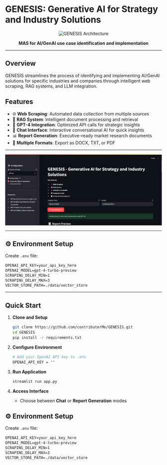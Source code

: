 #  GENESIS: Generative AI for Strategy and Industry Solutions

<p align="center">
  <img src="https://github.com/contributerMe/GENESIS/blob/main/Model%20Outline.png" alt="GENESIS Architecture" width="300">
</p>

<p align="center">
  <strong>MAS for AI/GenAI use case identification and implementation</strong>
</p>

---

##  Overview

GENESIS streamlines the process of identifying and implementing AI/GenAI solutions for specific industries and companies through intelligent web scraping, RAG systems, and LLM integration.

##  Features

- 🌐 **Web Scraping**: Automated data collection from multiple sources
- 🧠 **RAG System**: Intelligent document processing and retrieval  
- 🤖 **GPT-4 Integration**: Optimized API calls for strategic insights
- 💬 **Chat Interface**: Interactive conversational AI for quick insights
- 📊 **Report Generation**: Executive-ready market research documents
- 📁 **Multiple Formats**: Export as DOCX, TXT, or PDF

---


<p align="center">
  <img src="https://github.com/contributerMe/GENESIS/blob/master/Genesis1.png" alt="Demo" width="800">
</p>



---

## ⚙️ Environment Setup

Create `.env` file:
```env
OPENAI_API_KEY=your_api_key_here
OPENAI_MODEL=gpt-4-turbo-preview
SCRAPING_DELAY_MIN=1
SCRAPING_DELAY_MAX=3
VECTOR_STORE_PATH=./data/vector_store
```


---
##  Quick Start

1. **Clone and Setup**
   ```bash
   git clone https://github.com/contributerMe/GENESIS.git
   cd GENESIS
   pip install -r requirements.txt
   ```

2. **Configure Environment**
   ```bash
   # Add your OpenAI API key to .env
   OPENAI_API_KEY = ""
   ```

3. **Run Application**
   ```bash
   streamlit run app.py
   ```

4. **Access Interface**
   - Choose between **Chat** or **Report Generation** modes

## ⚙️ Environment Setup

Create `.env` file:
```env
OPENAI_API_KEY=your_api_key_here
OPENAI_MODEL=gpt-4-turbo-preview
SCRAPING_DELAY_MIN=1
SCRAPING_DELAY_MAX=3
VECTOR_STORE_PATH=./data/vector_store
```
